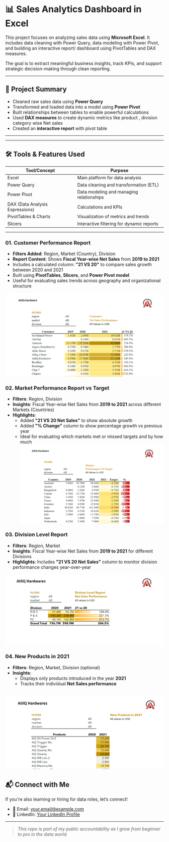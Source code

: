 # 📊 Sales Analytics Dashboard in Excel

This project focuses on analyzing sales data using **Microsoft Excel**. It includes data cleaning with Power Query, data modeling with Power Pivot, and building an interactive report/ dashboard using PivotTables and DAX measures.

The goal is to extract meaningful business insights, track KPIs, and support strategic decision-making through clean reporting.

---

## 🧾 Project Summary

- Cleaned raw sales data using **Power Query**
- Transformed and loaded data into a model using **Power Pivot**
- Built relationships between tables to enable powerful calculations
- Used **DAX measures** to create dynamic metrics like product , division category wise Net sales 
- Created an **interactive report** with  pivot table

---



---

## 🛠️ Tools & Features Used

| Tool/Concept       | Purpose                                      |
|--------------------|----------------------------------------------|
| Excel              | Main platform for data analysis              |
| Power Query        | Data cleaning and transformation (ETL)       |
| Power Pivot        | Data modeling and managing relationships     |
| DAX (Data Analysis Expressions) | Calculations and KPIs         |
| PivotTables & Charts | Visualization of metrics and trends       |
| Slicers            | Interactive filtering for dynamic reports    |

---

### 01. Customer Performance Report
- **Filters Added**: Region, Market (Country), Division
- **Report Content**: Shows **Fiscal Year-wise Net Sales** from **2019 to 2021**
- Includes a calculated column: **"21 VS 20"** to compare sales growth between 2020 and 2021
- Built using **PivotTables**, **Slicers**, and **Power Pivot model**
- Useful for evaluating sales trends across geography and organizational structure

![Customer Performance Report](https://github.com/ataulmaola/Excel-Analytics/blob/428ba8a29bbf71f810291756c1eef122f6443fee/01.png)



### 02. Market Performance Report vs Target
- **Filters**: Region, Division
- **Insights**: Fiscal Year-wise Net Sales from **2019 to 2021** across different Markets (Countries)
- **Highlights**:
  - Added **"21 VS 20 Net Sales"** to show absolute growth
  - Added **"% Change"** column to show percentage growth vs previous year
  - Ideal for evaluating which markets met or missed targets and by how much
![Market Performance Report](https://github.com/ataulmaola/Excel-Analytics/blob/9c2c49658647b25521fd59f5a056e9bad0291606/02.png)

### 03. Division Level Report
- **Filters**: Region, Market
- **Insights**: Fiscal Year-wise Net Sales from **2019 to 2021** for different Divisions
- **Highlights**: Includes **"21 VS 20 Net Sales"** column to monitor division performance changes year-over-year

![Division Level Report](https://github.com/ataulmaola/Excel-Analytics/blob/cd0ea9d3555f5c9349a402baf03581c6e9d08a58/03.png)

### 04. New Products in 2021
- **Filters**: Region, Market, Division (optional)
- **Insights**:
  - Displays only products introduced in the year **2021**
  - Tracks their individual **Net Sales performance**
 
![New Products in 2021](https://github.com/ataulmaola/Excel-Analytics/blob/56dbe1d3583b319e9e43d5a80a37dec085a21561/04.png)  
---

## 📬 Connect with Me

If you're also learning or hiring for data roles, let’s connect!

- 📧 Email: your.email@example.com
- 🔗 LinkedIn: [Your LinkedIn Profile](https://www.linkedin.com/in/yourname)

---

> _This repo is part of my public accountability as I grow from beginner to pro in the data world._
